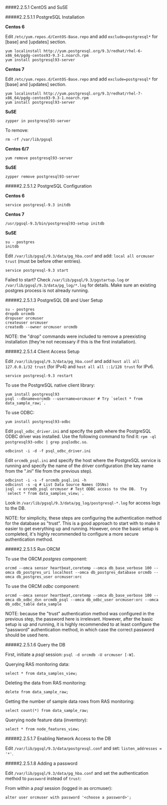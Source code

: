####2.2.5.1 CentOS and SuSE
 
#####2.2.5.1.1 PostgreSQL Installation
 
**Centos 6**
 
Edit `/etc/yum.repos.d/CentOS-Base.repo` and add `exclude=postgresql*` for [base] and [updates] section.
```
yum localinstall http://yum.postgresql.org/9.3/redhat/rhel-6-x86_64/pgdg-centos93-9.3-1.noarch.rpm
yum install postgresql93-server 
```
 
**Centos 7**
 
Edit `/etc/yum.repos.d/CentOS-Base.repo` and add `exclude=postgresql*` for [base] and [updates] section.
```
yum localinstall http://yum.postgresql.org/9.3/redhat/rhel-7-x86_64/pgdg-centos93-9.3-1.noarch.rpm
yum install postgresql93-server 
```
 
**SuSE**
 
```
zypper in postgresql93-server
```
 
To remove:
```
rm -rf /var/lib/pgsql
```
 
**Centos 6/7**
 
```
yum remove postgresql93-server 
```
 
**SuSE**
 
```
zypper remove postgresql93-server 
```
 
#####2.2.5.1.2 PostgreSQL Configuration
 
**Centos 6**
 
```
service postgresql-9.3 initdb
```
 
**Centos 7**
 
```
/usr/pgsql-9.3/bin/postgresql93-setup initdb
```
 
**SuSE**
 
```
su - postgres
initdb
```
 
Edit `/var/lib/pgsql/9.3/data/pg_hba.conf` and add: `local all orcmuser trust` (must be before other entries).
 
```
service postgresql-9.3 start
```
 
Failed to start?  Check `/var/lib/pgsql/9.3/pgstartup.log` or `/var/lib/pgsql/9.3/data/pg_log/*.log` for details.  Make sure an existing postgres process is not already running.
 
#####2.2.5.1.3 PostgreSQL DB and User Setup
 
```
su - postgres
dropdb orcmdb
dropuser orcmuser 
createuser orcmuser 
createdb --owner orcmuser orcmdb
```
 
NOTE: the "drop" commands were included to remove a preexisting installation (they're not necessary if this is the first installation).
 
#####2.2.5.1.4 Client Access Setup
 
Edit `/var/lib/pgsql/9.3/data/pg_hba.conf` and add `host all all 127.0.0.1/32 trust` (for IPv4) and `host all all ::1/128 trust` for IPv6.
 
```
service postgresql-9.3 restart
```
 
To use the PostgreSQL native client library:
```
yum install postgresql93
psql --dbname=orcmdb --username=orcmuser # Try `select * from data_sample_raw;`.
```
 
To use ODBC:
```
yum install postgresql93-odbc
```
 
Edit `psql_odbc_driver.ini` and specify the path where the PostgreSQL ODBC driver was installed.  Use the following command to find it: `rpm -ql postgresql93-odbc | grep psqlodbc.so`.
 
```
odbcinst -i -d -f psql_odbc_driver.ini
```
 
Edit `orcmdb_psql.ini` and specify the host where the PostgreSQL service is running and specify the name of the driver configuration (the key name from the ".ini" file from the previous step).
 
```
odbcinst -i -s -f orcmdb_psql.ini -h
odbcinst -s -q # List Data Source Names (DSNs)
isql -v orcmdb_psql orcmuser # Test ODBC access to the DB.  Try `select * from data_samples_view;`.
```
 
Look in `/var/lib/pgsql/9.3/data/pg_log/postgresql-*.log` for access logs to the DB.
 
NOTE: for simplicity, these steps are configuring the authentication method for the database as "trust".  This is a good approach to start with to make it easier to get everything up and running.  However, once the basic setup is completed, it's highly recommended to configure a more secure authentication method.
 
#####2.2.5.1.5 Run ORCM
 
To use the ORCM _postgres_ component:
```
orcmd --omca sensor heartbeat,coretemp --omca db_base_verbose 100 --omca db_postgres_uri localhost --omca db_postgres_database orcmdb --omca db_postgres_user orcmuser:orc
```
 
To use the ORCM _odbc_ component:
```
orcmd --omca sensor heartbeat,coretemp --omca db_base_verbose 100 --omca db_odbc_dsn orcmdb_psql --omca db_odbc_user orcmuser:orc --omca db_odbc_table data_sample 
```
 
NOTE: because the "trust" authentication method was configured in the previous step, the password here is irrelevant.  However, after the basic setup is up and running, it is highly recommended to at least configure the "password" authentication method, in which case the correct password should be used here.
 
#####2.2.5.1.6 Query the DB
 
First, initiate a _psql_ session: `psql -d orcmdb -U orcmuser [-W]`.
 
Querying RAS monitoring data:
```
select * from data_samples_view;
```
 
Deleting the data from RAS monitoring:
```
delete from data_sample_raw;
```
 
Getting the number of sample data rows from RAS monitoring:
```
select count(*) from data_sample_raw;
```
 
Querying node feature data (inventory):
```
select * from node_features_view;
```
 
#####2.2.5.1.7 Enabling Network Access to the DB
 
Edit `/var/lib/pgsql/9.3/data/postgresql.conf` and set: `listen_addresses = '*'`.
 
#####2.2.5.1.8 Adding a password
 
Edit `/var/lib/pgsql/9.3/data/pg_hba.conf` and set the authentication method to `password` instead of `trust`:
 
From within a _psql_ session (logged in as orcmuser):
```
alter user orcmuser with password '<choose a password>';
```

